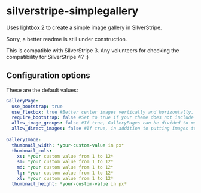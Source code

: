 # silverstripe-simplegallery

Uses [lightbox 2](http://lokeshdhakar.com/projects/lightbox2/) to create a simple image gallery in SilverStripe.

Sorry, a better readme is still under construction.

This is compatible with SilverStripe 3. Any volunteers for checking the compatibility for SilverStripe 4? :)

## Configuration options

These are the default values:

```YAML
GalleryPage:
  use_bootstrap: true
  use_flexbox: true #Better center images vertically and horizontally. Newest browsers support this in 2016.
  require_bootstrap: false #Set to true if your theme does not include bootstrap already and if you want the module to inject boostrap classes to the GalleryPage. Has no effect if use_boostrap is false.
  allow_image_groups: false #If true, GalleryPages can be divided to multiple sections containing their own sets of images
  allow_direct_images: false #If true, in addition to putting images to groups, they can be directly linked to GalleryPage. If allow_image_groups is false, then this option is always true!
  
GalleryImage:
  thumbnail_width: *your-custom-value in px*
  thumbnail_cols:
    xs: *your custom value from 1 to 12*
    sm: *your custom value from 1 to 12*
    md: *your custom value from 1 to 12*
    lg: *your custom value from 1 to 12*
    xl: *your custom value from 1 to 12*
  thumbnail_height: *your-custom-value in px*
```
